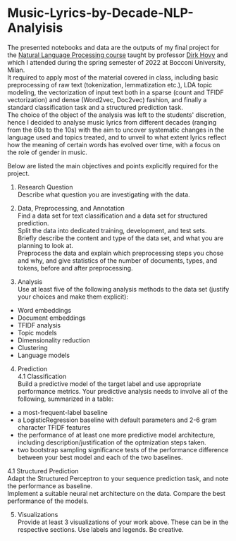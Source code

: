 # Music-Lyrics-by-Decade-NLP-Analyisis
The presented notebooks and data are the outputs of my final project for the [Natural Language Processing course](https://didattica.unibocconi.eu/ts/tsn_anteprima.php?cod_ins=20597&anno=2022&IdPag=6162) taught by professor [Dirk Hovy](https://scholar.google.com/citations?user=7xluaTAAAAAJ&hl=it&oi=sra) and which I attended during the spring semester of 2022 at Bocconi University, Milan.<br>
It required to apply most of the material covered in class, including basic preprocessing of raw text (tokenization, lemmatization etc.), LDA topic modeling, the vectorization of input text both in a sparse (count and TFIDF vectorization) and dense (Word2vec, Doc2vec) fashion, and finally a standard classification task and a structured prediction task.<br>
The choice of the object of the analysis was left to the students' discretion, hence I decided to analyse music lyrics from different decades (ranging from the 60s to the 10s) with the aim to uncover systematic changes in the language used and topics treated, and to unveil to what extent lyrics reflect how the meaning of certain words has evolved over time, with a focus on the role of gender in music.<br>


Below are listed the main objectives and points explicitly required for the project.

1. Research Question<br>
Describe what question you are investigating with the data.

2. Data, Preprocessing, and Annotation<br>
Find a data set for text classification and a data set for structured prediction.<br> 
Split the data into dedicated training, development, and test sets.<br>
Briefly describe the content and type of the data set, and what you are planning to look at.<br>
Preprocess the data and explain which preprocessing steps you chose and why, and give statistics of the number of documents, types, and tokens, before and after preprocessing.<br>

3. Analysis<br>
Use at least five of the following analysis methods to the data set (justify your choices and make them explicit):
  - Word embeddings 
  - Document embeddings
  - TFIDF analysis
  - Topic models
  - Dimensionality reduction
  - Clustering
  - Language models

4. Prediction<br>
4.1 Classification<br>
Build a predictive model of the target label and use appropriate performance metrics. Your predictive analysis needs to involve all of the following, summarized in a table:
  - a most-frequent-label baseline
  - a LogisticRegression baseline with default parameters and 2-6 gram character TFIDF features
  - the performance of at least one more predictive model architecture, including description/justification of the optmization steps taken.
  - two bootstrap sampling significance tests of the performance difference between your best model and each of the two baselines.

4.1 Structured Prediction<br>
Adapt the Structured Perceptron to your sequence prediction task, and note the performance as baseline.<br>
Implement a suitable neural net architecture on the data. Compare the best performance of the  models.<br>

5. Visualizations<br>
Provide at least 3 visualizations of your work above. These can be in the respective sections. Use labels and legends. Be creative.
